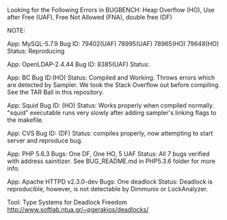 Looking for the Following Errors in BUGBENCH: Heap Overflow (HO), Use after Free (UAF), Free Not Allowed (FNA), double free (DF)

NOTE:

App: MySQL-5.7.9
Bug ID: 79402(UAF) 78995(UAF) 78965(HO) 79648(HO)
Status: Reproducing

App: OpenLDAP-2.4.44
Bug ID: 8385(UAF)
Status: 

App: BC
Bug ID:(HO)
Status: Compiled and Working. Throws errors which are detected by Sampler. We took the Stack Overflow out before compiling. See the TAR Ball in this repository.

App: Squid
Bug ID: (HO)
Status: Works properly when compiled normally. "squid" executable runs very slowly after adding sampler's linking flags to the makefile.

App: CVS
Bug ID: (DF)
Status: compiles properly, now attempting to start server and reproduce bug.

App: PHP 5.6.3
Bugs: One DF, One HO, 5 UAF
Status: All 7 bugs verified with address sainitizer. See BUG_README.md in PHP5.3.6 folder for more info.

App: Apache HTTPD v2.3.0-dev
Bugs: One deadlock
Status: Deadlock is reproducible, however, is not detectable by Dimmunix or LockAnalyzer.

Tool: Type Systems for Deadlock Freedom
http://www.softlab.ntua.gr/~pgerakios/deadlocks/
